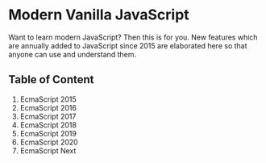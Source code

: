 
# Modern Vanilla JavaScript

Want to learn modern JavaScript? Then this is for you. New features which are annually added to JavaScript since 2015 are elaborated here so that anyone can use and understand them.

## Table of Content

1. EcmaScript 2015
1. EcmaScript 2016
1. EcmaScript 2017
1. EcmaScript 2018
1. EcmaScript 2019
1. EcmaScript 2020
1. EcmaScript Next
